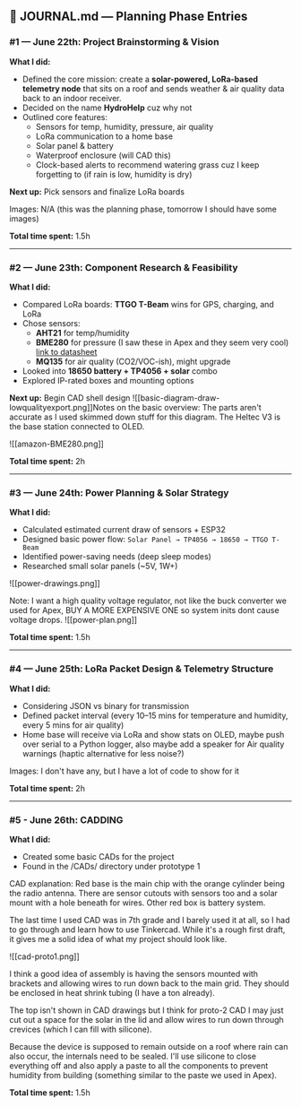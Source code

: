 ## 📓 **JOURNAL.md — Planning Phase Entries**

### #1 — June 22th: Project Brainstorming & Vision

**What I did:**

* Defined the core mission: create a **solar-powered, LoRa-based telemetry node** that sits on a roof and sends weather & air quality data back to an indoor receiver.
* Decided on the name **HydroHelp** cuz why not
* Outlined core features:
  * Sensors for temp, humidity, pressure, air quality
  * LoRa communication to a home base
  * Solar panel & battery
  * Waterproof enclosure (will CAD this)
  * Clock-based alerts to recommend watering grass cuz I keep forgetting to (if rain is low, humidity is dry)

**Next up:** Pick sensors and finalize LoRa boards

Images: N/A (this was the planning phase, tomorrow I should have some images)

**Total time spent:** 1.5h

---

### #2 — June 23th: Component Research & Feasibility

**What I did:**

* Compared LoRa boards: **TTGO T-Beam** wins for GPS, charging, and LoRa
* Chose sensors:
  * **AHT21** for temp/humidity
  * **BME280** for pressure (I saw these in Apex and they seem very cool) [link to datasheet](https://www.bosch-sensortec.com/media/boschsensortec/downloads/datasheets/bst-bme280-ds002.pdf)
  * **MQ135** for air quality (CO2/VOC-ish), might upgrade
* Looked into **18650 battery + TP4056 + solar** combo
* Explored IP-rated boxes and mounting options

**Next up:** Begin CAD shell design
![[basic-diagram-draw-lowqualityexport.png]]Notes on the basic overview: The parts aren't accurate as I used skimmed down stuff for this diagram. The Heltec V3 is the base station connected to OLED. 

![[amazon-BME280.png]]

**Total time spent:** 2h

---

### #3 — June 24th: Power Planning & Solar Strategy

**What I did:**

* Calculated estimated current draw of sensors + ESP32
* Designed basic power flow:
  `Solar Panel → TP4056 → 18650 → TTGO T-Beam`
* Identified power-saving needs (deep sleep modes)
* Researched small solar panels (\~5V, 1W+)

![[power-drawings.png]]

Note: I want a high quality voltage regulator, not like the buck converter we used for Apex, BUY A MORE EXPENSIVE ONE so system inits dont cause voltage drops.
![[power-plan.png]]

**Total time spent:** 1.5h

---

### #4 — June 25th: LoRa Packet Design & Telemetry Structure

**What I did:**

* Considering JSON vs binary for transmission
* Defined packet interval (every 10–15 mins for temperature and humidity, every 5 mins for air quality)
* Home base will receive via LoRa and show stats on OLED, maybe push over serial to a Python logger, also maybe add a speaker for Air quality warnings (haptic alternative for less noise?)

Images: I don't have any, but I have a lot of code to show for it

**Total time spent:** 2h

----

### #5 - June 26th: CADDING
**What I did:**
* Created some basic CADs for the project
* Found in the /CADs/ directory under prototype 1

CAD explanation: Red base is the main chip with the orange cylinder being the radio antenna. There are sensor cutouts with sensors too and a solar mount with a hole beneath for wires. Other red box is battery system.

The last time I used CAD was in 7th grade and I barely used it at all, so I had to go through and learn how to use Tinkercad. While it's a rough first draft, it gives me a solid idea of what my project should look like.

![[cad-proto1.png]]

I think a good idea of assembly is having the sensors mounted with brackets and allowing wires to run down back to the main grid. They should be enclosed in heat shrink tubing (I have a ton already). 

The top isn't shown in CAD drawings but I think for proto-2 CAD I may just cut out a space for the solar in the lid and allow wires to run down through crevices (which I can fill with silicone).

Because the device is supposed to remain outside on a roof where rain can also occur, the internals need to be sealed. I'll use silicone to close everything off and also apply a paste to all the components to prevent humidity from building (something similar to the paste we used in Apex). 

**Total time spent:** 1.5h
